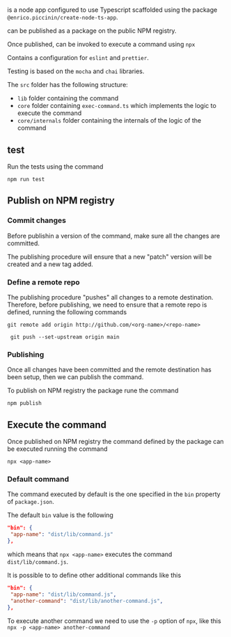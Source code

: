 # <app-name>

<app-name> is a node app configured to use Typescript scaffolded using the package `@enrico.piccinin/create-node-ts-app`.

<app-name> can be published as a package on the public NPM registry.

Once published, <app-name> can be invoked to execute a command using `npx`

Contains a configuration for `eslint` and `prettier`.

Testing is based on the `mocha` and `chai` libraries.

The `src` folder has the following structure:

-   `lib` folder containing the command
-   `core` folder containing `exec-command.ts` which implements the logic to execute the command
-   `core/internals` folder containing the internals of the logic of the command

## test

Run the tests using the command

`npm run test`

## Publish on NPM registry

### Commit changes

Before publishin a version of the command, make sure all the changes are committed.

The publishing procedure will ensure that a new "patch" version will be created and a new tag added.

### Define a remote repo

The publishing procedure "pushes" all changes to a remote destination. Therefore, before publishing, we need to ensure that a remote repo is defined, running the following commands

`git remote add origin http://github.com/<org-name>/<repo-name>`

` git push --set-upstream origin main`

### Publishing

Once all changes have been committed and the remote destination has been setup, then we can publish the command.

To publish on NPM registry the package rune the command

`npm publish`

## Execute the command

Once published on NPM registry the command defined by the package can be executed running the command

`npx <app-name>`

### Default command

The command executed by default is the one specified in the `bin` property of `package.json`.

The default `bin` value is the following

```json
"bin": {
 "app-name": "dist/lib/command.js"
},
```

which means that `npx <app-name>` executes the command `dist/lib/command.js`.

It is possible to to define other additional commands like this

```json
"bin": {
 "app-name": "dist/lib/command.js",
 "another-command": "dist/lib/another-command.js",
},
```

To execute another command we need to use the `-p` option of `npx`, like this
`npx -p <app-name> another-command`
